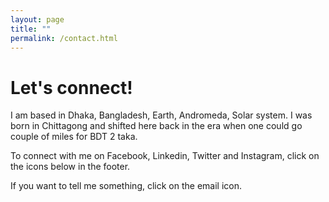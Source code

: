 ```yaml
---
layout: page
title: ""
permalink: /contact.html
---
```


# Let's connect!
I am based in Dhaka, Bangladesh, Earth, Andromeda, Solar system. I was born in Chittagong and shifted here back in the era when one could go couple of miles for BDT 2 taka.

To connect with me on Facebook, Linkedin, Twitter and Instagram, click on the icons below in the footer.

If you want to tell me something, click on the email icon.